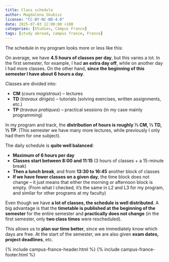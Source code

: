 ```yaml
---
title: Class schedule
author: Magdalena Skubisz
license: "CC-BY-NC-ND-4.0"
date: 2025-07-03 12:00:00 +100
categories: [Studies, Campus France]
tags: [study abroad, campus france, France]
---
```


The schedule in my program looks more or less like this:  

On average, we have **4.5 hours of classes per day**, but this varies a lot. In the first semester, for example, I had **an extra day off**, while on another day I had more classes. On the other hand, **since the beginning of this semester I have about 6 hours a day**.  

Classes are divided into:  
- **CM** (*cours magistraux*) – lectures  
- **TD** (*travaux dirigés*) – tutorials (solving exercises, written assignments, etc.)  
- **TP** (*travaux pratiques*) – practical sessions (in my case mainly programming)  

In my program and track, the **distribution of hours is roughly ⅓ CM, ⅓ TD, ⅓ TP**. (This semester we have many more lectures, while previously I only had them for one subject).  

The daily schedule is **quite well balanced**:  
- **Maximum of 6 hours per day**  
- **Classes start between 8:00 and 11:15** (3 hours of classes + a 15-minute break)  
- **Then a lunch break**, and from **13:30 to 16:45** another block of classes  
- **If we have fewer classes on a given day**, the time block does not change – it just means that either the morning or afternoon block is empty. (From what I checked, it’s the same in L2 and L3 for my program, and similar for other programs at my faculty)  

Even though we have **a lot of classes, the schedule is well distributed**. A big advantage is that the **timetable is published at the beginning of the semester** for the entire semester and **practically does not change** (in the first semester, only **two class times** were rescheduled).  

This allows us to **plan our time better**, since we immediately know which days are free. At the start of the semester, we are also given **exam dates, project deadlines**, etc.  

{% include campus-france-header.html %}
{% include campus-france-footer.html %}